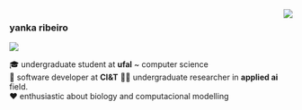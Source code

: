 <!-- <img align='right' src="https://github-readme-stats.vercel.app/api?username=yrribeiro&show_icons=true&title_color=783c00&text_color=af552e&icon_color=783c00&bg_color=f8efd4&cache_seconds=2300"> -->

<img align='right' src="https://github-readme-stats.vercel.app/api/top-langs/?username=yrribeiro&theme=dark&langs_count=8&layout=compact)](https://github.com/anuraghazra/github-readme-stats">

### yanka ribeiro

<a><a href="https://www.linkedin.com/in/yanka-ribeiro/"><img src="https://img.shields.io/badge/linkedin-%230077B5.svg?&logo=linkedin&logoColor=white"/></a>
<p>
🎓 undergraduate student at <b>ufal</b> ~ computer science<br>
💼 software developer at <b>CI&T</b>
👨‍💻 undergraduate researcher in <b>applied ai</b> field.</b><br>
❤ enthusiastic about biology and computacional modelling
</p>
